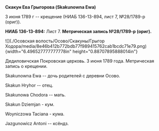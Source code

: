 **Скакун Ева Грыгорова (Skakunowna Ewa)**

3 июня 1789 г -- крещение (НИАБ 136-13-894, лист 7, №28/1789-р (ориг)).

**НИАБ 136-13-894:** Лист 7. **Метрическая запись №28/1789-р (ориг).**

![](./Осовская волость/Осово/Скакуны/Грыгор Ходора/media/8e46b412b772bdb77f989415762cab1bcdc71e79.png){width="6.496527777777778in"
height="0.88707895888014in"}

Дедиловичская Покровская церковь. 3 июня 1789 года. Метрическая запись о
крещении.

Skakunowna Ewa -- дочь родителей с деревни Осово.

Skakun Hryhor -- отец.

Skakunowa Chodora -- мать.

Skakun Dziemjan - кум.

Woyniczowa Taciana - кума.

Jazgunowicz Antoni -- ксёндз.
